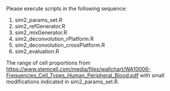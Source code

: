 Please execute scripts in the following sequence: 

1. sim2_params_set.R
2. sim2_refGenerator.R
3. sim2_mixGenerator.R 
4. sim2_deconvolution_rPlatform.R 
5. sim2_deconvolution_crossPlatform.R 
6. sim2_evaluation.R

The range of cell proportions from https://www.stemcell.com/media/files/wallchart/WA10006-Frequencies_Cell_Types_Human_Peripheral_Blood.pdf with small modifications indicated in sim2_params_set.R. 
